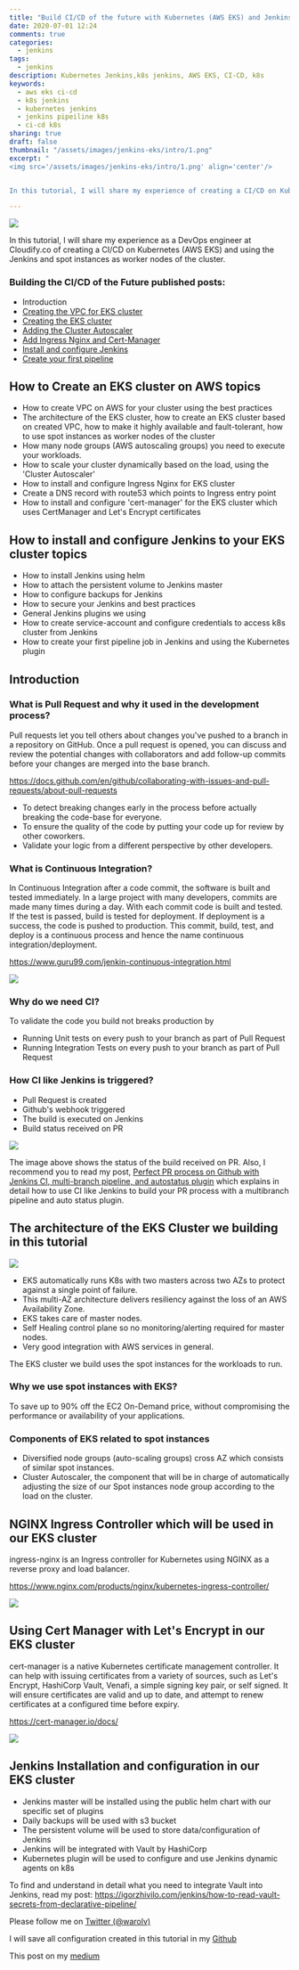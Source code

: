 ```yaml
---
title: "Build CI/CD of the future with Kubernetes (AWS EKS) and Jenkins"
date: 2020-07-01 12:24
comments: true
categories:
  - jenkins
tags:
  - jenkins
description: Kubernetes Jenkins,k8s jenkins, AWS EKS, CI-CD, k8s
keywords: 
  - aws eks ci-cd
  - k8s jenkins
  - kubernetes jenkins
  - jenkins pipeiline k8s
  - ci-cd k8s
sharing: true
draft: false
thumbnail: "/assets/images/jenkins-eks/intro/1.png"
excerpt: "
<img src='/assets/images/jenkins-eks/intro/1.png' align='center'/>  


In this tutorial, I will share my experience of creating a CI/CD on Kubernetes (AWS EKS) and using the Jenkins and spot instances as worker nodes of the cluster."

---
```


<img src="/assets/images/jenkins-eks/intro/1.png" align="center"/> 

In this tutorial, I will share my experience as a DevOps engineer at Cloudify.co of creating a CI/CD on Kubernetes (AWS EKS) and using the Jenkins and spot instances as worker nodes of the cluster.

### Building the CI/CD of the Future published posts:

* Introduction
* [Creating the VPC for EKS cluster](https://igorzhivilo.com/jenkins/ci-cd-future-k8s-jenkins-vpc/)
* [Creating the EKS cluster](https://igorzhivilo.com/jenkins/ci-cd-future-k8s-jenkins-eks/)
* [Adding the Cluster Autoscaler](https://igorzhivilo.com/jenkins/ci-cd-future-k8s-jenkins-ca)
* [Add Ingress Nginx and Cert-Manager]((https://igorzhivilo.com/jenkins/ci-cd-future-k8s-jenkins-ingress-cm/))
* [Install and configure Jenkins](https://igorzhivilo.com/jenkins/ci-cd-future-k8s-jenkins-install/)
* [Create your first pipeline](https://igorzhivilo.com/jenkins/ci-cd-future-k8s-jenkins-pipeline)

## How to Create an EKS cluster on AWS topics

* How to create VPC on AWS for your cluster using the best practices
* The architecture of the EKS cluster, how to create an EKS cluster based on created VPC, how to make it highly available and fault-tolerant, how to use spot instances as worker nodes of the cluster
* How many node groups (AWS autoscaling groups) you need to execute your workloads.
* How to scale your cluster dynamically based on the load, using the 'Cluster Autoscaler'
* How to install and configure Ingress Nginx for EKS cluster
* Create a DNS record with route53 which points to Ingress entry point
* How to install and configure 'cert-manager' for the EKS cluster which uses CertManager and Let's Encrypt certificates

## How to install and configure Jenkins to your EKS cluster topics

* How to install Jenkins using helm
* How to attach the persistent volume to Jenkins master
* How to configure backups for Jenkins
* How to secure your Jenkins and best practices
* General Jenkins plugins we using
* How to create service-account and configure credentials to access k8s cluster from Jenkins
* How to create your first pipeline job in Jenkins and using the Kubernetes plugin


## Introduction

### What is Pull Request and why it used in the development process?

Pull requests let you tell others about changes you've pushed to a branch in a repository on GitHub. Once a pull request is opened, you can discuss and review the potential changes with collaborators and add follow-up commits before your changes are merged into the base branch.

https://docs.github.com/en/github/collaborating-with-issues-and-pull-requests/about-pull-requests

* To detect breaking changes early in the process before actually breaking the code-base for everyone.
* To ensure the quality of the code by putting your code up for review by other coworkers.
* Validate your logic from a different perspective by other developers.

### What is Continuous Integration?

In Continuous Integration after a code commit, the software is built and tested immediately. In a large project with many developers, commits are made many times during a day. With each commit code is built and tested. If the test is passed, build is tested for deployment. If deployment is a success, the code is pushed to production. This commit, build, test, and deploy is a continuous process and hence the name continuous integration/deployment.

https://www.guru99.com/jenkin-continuous-integration.html

<img src="/assets/images/jenkins-eks/intro/2.jpeg" align="center"/>

### Why do we need CI?

To validate the code you build not breaks production by

* Running Unit tests on every push to your branch as part of Pull Request
* Running Integration Tests on every push to your branch as part of Pull Request

### How CI like Jenkins is triggered?

* Pull Request is created
* Github's webhook triggered
* The build is executed on Jenkins
* Build status received on PR

<img src="/assets/images/jenkins-eks/intro/3.png" align="center"/>

The image above shows the status of the build received on PR.
Also, I recommend you to read my post, [Perfect PR process on Github with Jenkins CI, multi-branch pipeline, and autostatus plugin](https://igorzhivilo.com/jenkins/perfect-pr-process-jenkins-pipeline-autostatus/)
which explains in detail how to use CI like Jenkins to build your PR process with a multibranch pipeline and auto status plugin.

## The architecture of the EKS Cluster we building in this tutorial

<img src="/assets/images/jenkins-eks/intro/4.png" align="center"/>

* EKS automatically runs K8s with two masters across two AZs to protect against a single point of failure.
* This multi-AZ architecture delivers resiliency against the loss of an AWS Availability Zone.
* EKS takes care of master nodes.
* Self Healing control plane so no monitoring/alerting required for master nodes.
* Very good integration with AWS services in general.


The EKS cluster we build uses the spot instances for the workloads to run.

### Why we use spot instances with EKS?

To save up to 90% off the EC2 On-Demand price, without compromising the performance or availability of your applications.

### Components of EKS related to spot instances

* Diversified node groups (auto-scaling groups) cross AZ which consists of similar spot instances.
* Cluster Autoscaler, the component that will be in charge of automatically adjusting the size of our Spot instances node group according to the load on the cluster.

## NGINX Ingress Controller which will be used in our EKS cluster

ingress-nginx is an Ingress controller for Kubernetes using NGINX as a reverse proxy and load balancer.

https://www.nginx.com/products/nginx/kubernetes-ingress-controller/

<img src="/assets/images/jenkins-eks/intro/5.png" align="center"/>

## Using Cert Manager with Let's Encrypt in our EKS cluster

cert-manager is a native Kubernetes certificate management controller. It can help with issuing certificates from a variety of sources, such as Let's Encrypt, HashiCorp Vault, Venafi, a simple signing key pair, or self signed.
It will ensure certificates are valid and up to date, and attempt to renew certificates at a configured time before expiry.

https://cert-manager.io/docs/

<img src="/assets/images/jenkins-eks/intro/6.png" align="center"/>

## Jenkins Installation and configuration in our EKS cluster

* Jenkins master will be installed using the public helm chart with our specific set of plugins
* Daily backups will be used with s3 bucket
* The persistent volume will be used to store data/configuration of Jenkins
* Jenkins will be integrated with Vault by HashiCorp
* Kubernetes plugin will be used to configure and use Jenkins dynamic agents on k8s

To find and understand in detail what you need to integrate Vault into Jenkins, read my post: https://igorzhivilo.com/jenkins/how-to-read-vault-secrets-from-declarative-pipeline/

Please follow me on [Twitter (@warolv)](https://twitter.com/warolv)

I will save all configuration created in this tutorial in my [Github](https://github.com/warolv/jenkins-eks)

This post on my [medium](https://medium.com/@warolv/build-ci-cd-of-the-future-with-kubernetes-aws-eks-and-jenkins-84b744f26949)







